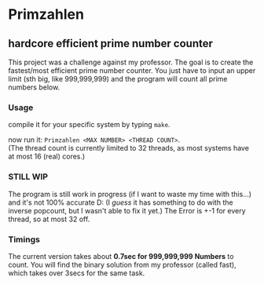 # Primzahlen
## hardcore efficient prime number counter

This project was a challenge against my professor. The goal is to create the fastest/most efficient prime number counter. You just have to input an upper limit (sth big, like 999,999,999) and the program will count all prime numbers below.

### Usage
compile it for your specific system by typing `make`.

now run it: `Primzahlen <MAX NUMBER> <THREAD COUNT>`.\
(The thread count is currently limited to 32 threads, as most systems have at most 16 (real) cores.)

### STILL WIP
The program is still work in progress (if I want to waste my time with this...) and it's not 100% accurate D: (I _guess_ it has something to do with the inverse popcount, but I wasn't able to fix it yet.) The Error is +-1 for every thread, so at most 32 off.

### Timings
The current version takes about **0.7sec for 999,999,999 Numbers** to count. You will find the binary solution from my professor (called fast), which takes over 3secs for the same task.
